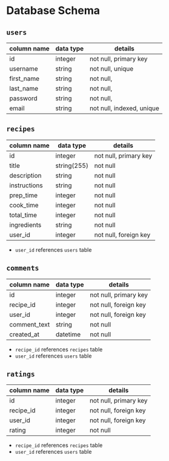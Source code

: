 # **Database Schema**

## `users`

| column name | data type | details                   |
| ----------- | --------- | ------------------------- |
| id          | integer   | not null, primary key     |
| username    | string    | not null, unique          |
| first_name  | string    | not null,                 |
| last_name   | string    | not null,                 |
| password    | string    | not null,                 |
| email       | string    | not null, indexed, unique |

## `recipes`

| column name  | data type  | details               |
| ------------ | ---------- | --------------------- |
| id           | integer    | not null, primary key |
| title        | string(255)| not null              |
| description  | string     | not null              |
| instructions | string     | not null              |
| prep_time    | integer    | not null              |
| cook_time    | integer    | not null              |
| total_time   | integer    | not null              |
| ingredients  | string     | not null              |
| user_id      | integer    | not null, foreign key |

- `user_id` references `users` table

## `comments`

| column name | data type    | details                |
| ----------- | ------------ | ---------------------- |
| id          | integer      | not null, primary key  |
| recipe_id   | integer      | not null, foreign key  |
| user_id     | integer      | not null, foreign key  |
| comment_text| string       | not null               |
| created_at  | datetime     | not null               |

- `recipe_id` references `recipes` table
- `user_id` references `users` table

## `ratings`

| column name   | data type  | details               |
| ------------- | ---------- | --------------------- |
| id            | integer    | not null, primary key |
| recipe_id     | integer    | not null, foreign key |
| user_id       | integer    | not null, foreign key |
| rating        | integer    | not null              |

- `recipe_id` references `recipes` table
- `user_id` references `users` table

<!-- ## `ingredients`

| column name   | data type  | details               |
| ------------- | ---------- | --------------------- |
| id            | integer    | not null, primary key |
| recipe_id     | integer    | not null, foreign key |
| name          | string     | not null              |
| isVegan       | boolean    | not null              |

- `recipe_id` references `recipes` table -->